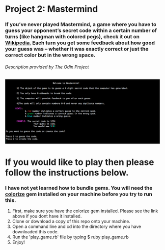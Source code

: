 # Project 2: Mastermind

### If you’ve never played Mastermind, a game where you have to guess your opponent’s secret code within a certain number of turns (like hangman with colored pegs), check it out on [Wikipedia.](https://en.wikipedia.org/wiki/Mastermind_(board_game)) Each turn you get some feedback about how good your guess was – whether it was exactly correct or just the correct color but in the wrong space.

###### Description provided by [The Odin Project](https://www.theodinproject.com/courses/ruby-programming/lessons/oop?ref=lnav#project-2-mastermind)

![alt text](https://github.com/BShowen/CL_mastermind/blob/master/screenshots/Intro.png "Introduction image")

# If you would like to play then please follow the instructions below. 
### I have not yet learned how to bundle gems. You will need the [colorize](https://github.com/fazibear/colorize) gem installed on your machine before you try to run this. 

1. First, make sure you have the colorize gem installed. Please see the link above if you dont have it installed. 
2. Clone or download a copy of this repo onto your machine. 
3. Open a command line and cd into the directory where you have downloaded this code. 
4. Run the 'play_game.rb' file by typing $ ruby play_game.rb 
5. Enjoy!